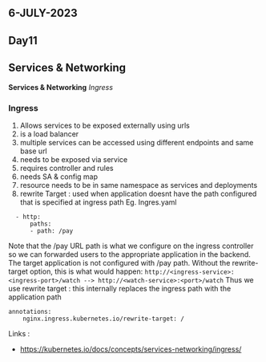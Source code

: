 ## 6-JULY-2023

## Day11

## Services & Networking

**Services & Networking** *Ingress*

### Ingress
1. Allows services to be exposed externally using urls
2. is a load balancer
3. multiple services can be accessed using different endpoints and same base url
4. needs to be exposed via service 
5. requires controller and rules
6. needs SA & config map
7. resource needs to be in same namespace as services and deployments
8. rewrite Target : used when application doesnt have the path configured that is specified at ingress path
Eg. Ingres.yaml
```rules:
  - http:
      paths:
      - path: /pay
```
Note that the /pay URL path is what we configure on the ingress controller so we can forwarded users to the appropriate application in the backend. The target application is not configured with /pay path.
Without the rewrite-target option, this is what would happen:
```http://<ingress-service>:<ingress-port>/watch --> http://<watch-service>:<port>/watch```
Thus we use rewrite target : this internally replaces the ingress path with the application path
```
annotations:
    nginx.ingress.kubernetes.io/rewrite-target: /
```

Links :
- https://kubernetes.io/docs/concepts/services-networking/ingress/
